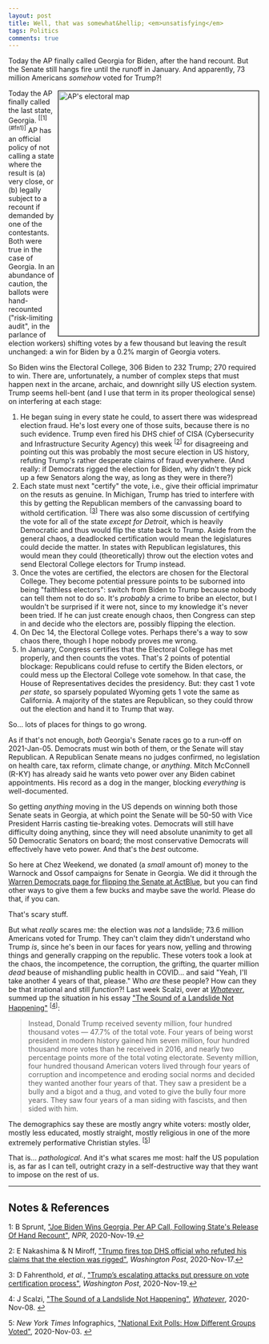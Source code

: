 ```yaml
---
layout: post
title: Well, that was somewhat&hellip; <em>unsatisfying</em>
tags: Politics
comments: true
---
```


Today the AP finally called Georgia for Biden, after the hand recount.  But the Senate
still hangs fire until the runoff in January.  And apparently, 73 million Americans
_somehow_ voted for Trump?!  

<img src="{{ site.baseurl }}/images/2020-11-19-unsatisfactory-election-ap-map.jpg" width="400" height="489" alt="AP's electoral map" title="AP's electoral map" style="float: right; margin: 3px 3px 3px 3px; border: 1px solid #000000;"/>
Today the AP finally called the last state, Georgia. <sup id="fn1a">[[1](#fn1)]</sup> AP
has an official policy of not calling a state where the result is (a) very close, or (b)
legally subject to a recount if demanded by one of the contestants.  Both were true in the
case of Georgia.  In an abundance of caution, the ballots were hand-recounted
("risk-limiting audit", in the parlance of election workers) shifting votes by a few
thousand but leaving the result unchanged: a win for Biden by a 0.2% margin of Georgia voters.  

So Biden wins the Electoral College, 306 Biden to 232 Trump; 270 required to win.  There
are, unfortunately, a number of complex steps that must happen next in the arcane,
archaic, and downright silly US election system.  Trump seems hell-bent (and I use that
term in its proper theological sense) on interfering at each stage:  
1. He began suing in every state he could, to assert there was widespread election fraud. He's lost every one of those suits, because there is no such evidence.  Trump even fired his DHS chief of CISA (Cybersecurity and Infrastructure Security Agency) this week <sup id="fn2a">[[2](#fn2)]</sup> for disagreeing and pointing out this was probably the most secure election in US history, refuting Trump's rather desperate claims of fraud everywhere.  (And really: if Democrats rigged the election for Biden, why didn't they pick up a few Senators along the way, as long as they were in there?)  
2. Each state must next "certify" the vote, i.e., give their official imprimatur on the resuts as genuine.  In Michigan, Trump has tried to interfere with this by getting the Republican members of the canvassing board to withold certification. <sup id="fn3a">[[3](#fn3)]</sup>  There was also some discussion of certifying the vote for all of the state _except for Detroit_, which is heavily Democratic and thus would flip the state back to Trump.  Aside from the general chaos, a deadlocked certification would mean the legislatures could decide the matter.  In states with Republican legislatures, this would mean they could (theoretically) throw out the election votes and send Electoral College electors for Trump instead.  
3. Once the votes are certified, the electors are chosen for the Electoral College.  They become potential pressure points to be suborned into being "faithless electors": switch from Biden to Trump because nobody can tell them not to do so.  It's _probably_ a crime to bribe an elector, but I wouldn't be surprised if it were not, since to my knowledge it's never been tried.  If he can just create enough chaos, then Congress can step in and decide who the electors are, possibly flipping the election.  
4. On Dec 14, the Electoral College votes.  Perhaps there's a way to sow chaos there, though I hope nobody proves me wrong.
5. In January, Congress certifies that the Electoral College has met properly, and then counts the votes.  That's 2 points of potential blockage: Republicans could refuse to certify the Biden electors, or could mess up the Electoral College vote somehow.  In that case, the House of Representatives decides the presidency.  But: they cast 1 vote _per state_, so sparsely populated Wyoming gets 1 vote the same as California.  A majority of the states are Republican, so they could throw out the election and hand it to Trump that way.  

So&hellip; lots of places for things to go wrong.  

As if that's not enough, _both_ Georgia's Senate races go to a run-off on 2021-Jan-05.  Democrats must win both of them, or the Senate will stay Republican.  A Republican Senate means no judges confirmed, no legislation on health care, tax reform, climate change, or _anything_.  Mitch McConnell (R-KY) has already said he wants veto power over any Biden cabinet appointments.  His record as a dog in the manger, blocking _everything_ is well-documented.  

So getting _anything_ moving in the US depends on winning both those Senate seats in Georgia, at which point the Senate will be 50-50 with Vice President Harris casting tie-breaking votes.  Democrats will still have difficulty doing anything, since they will need absolute unanimity to get all 50 Democratic Senators on board; the most conservative Democrats will effectively have veto power.  And that's the _best_ outcome.  

So here at Chez Weekend, we donated (a _small_ amount of) money to the Warnock and Ossof campaigns for Senate in Georgia.  We did it through the [Warren Democrats page for flipping the Senate at ActBlue](https://secure.actblue.com/donate/wd-ew-jo-rw/), but you can find other ways to give them a few bucks and maybe save the world.  Please do that, if you can.  

That's scary stuff.  

But what _really_ scares me: the election was _not_ a landslide; 73.6 million Americans voted for Trump.  They can't claim they didn't understand who Trump _is_, since he's been in our faces for years now, yelling and throwing things and generally crapping on the republic.  These voters took a look at the chaos, the incompetence, the corruption, the grifting, the quarter million _dead_ beause of mishandling public health in COVID&hellip; and said "Yeah, I'll take another 4 years of that, please."  Who _are_ these people?  How can they be that irrational and still _function_?!  Last week Scalzi, over at [_Whatever_](https://whatever.scalzi.com), summed up the situation in his essay ["The Sound of a Landslide Not Happening"](https://whatever.scalzi.com/2020/11/08/the-sound-of-a-landslide-not-happening/) <sup id="fn4a">[[4](#fn4)]</sup>:  
> Instead, Donald Trump received seventy million, four hundred thousand votes — 47.7% of the total vote. Four years of being worst president in modern history gained him seven million, four hundred thousand more votes than he received in 2016, and nearly two percentage points more of the total voting electorate. Seventy million, four hundred thousand American voters lived through four years of corruption and incompetence and eroding social norms and decided they wanted another four years of that. They saw a president be a bully and a bigot and a thug, and voted to give the bully four more years. They saw four years of a man siding with fascists, and then sided with him.  

The demographics say these are mostly angry white voters: mostly older, mostly less educated, mostly straight, mostly religious in one of the more extremely performative Christian styles. <sup id="fn5a">[[5](#fn5)]</sup>  

That is&hellip; _pathological_.  And it's what scares me most: half the US population is, as far as I can tell, outright crazy in a self-destructive way that they want to impose on the rest of us.  

---

## Notes &amp; References  

<a id="fn1">1</a>: B Sprunt, ["Joe Biden Wins Georgia, Per AP Call, Following State's Release Of Hand Recount"](https://www.npr.org/sections/live-updates-2020-election-results/2020/11/19/936647882/georgia-releases-hand-recount-results-affirming-bidens-lead), _NPR_, 2020-Nov-19.[↩](#fn1a)  

<a id="fn2">2</a>: E Nakashima &amp; N Miroff, ["Trump fires top DHS official who refuted his claims that the election was rigged"](https://www.washingtonpost.com/national-security/trump-fires-dhs-election-official/2020/11/17/97d3fa5c-251c-11eb-952e-0c475972cfc0_story.html?itid=lk_inline_manual_39), _Washington Post_, 2020-Nov-17.[↩](#fn2a)  

<a id="fn3">3</a>: D Fahrenthold, _et al._, ["Trump’s escalating attacks put pressure on vote certification process"](https://www.washingtonpost.com/politics/trumps-escalating-attacks-put-pressure-on-vote-certification-process/2020/11/19/42f5fd76-2aa5-11eb-8fa2-06e7cbb145c0_story.html), _Washington Post_, 2020-Nov-19.[↩](#fn3a)  

<a id="fn4">4</a>: J Scalzi, ["The Sound of a Landslide Not Happening"](https://whatever.scalzi.com/2020/11/08/the-sound-of-a-landslide-not-happening/), [_Whatever_](https://whatever.scalzi.com), 2020-Nov-08. [↩](#fn4a)  

<a id="fn5">5</a>: _New York Times_ Infographics, ["National Exit Polls: How Different Groups Voted"](https://www.nytimes.com/interactive/2020/11/03/us/elections/exit-polls-president.html), 2020-Nov-03. [↩](#fn5a)  
